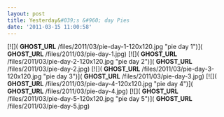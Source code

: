 ```yaml
---
layout: post
title: Yesterday&#039;s &#960; day Pies
date: '2011-03-15 11:00:58'
---
```


[![]( __GHOST_URL__ /files/2011/03/pie-day-1-120x120.jpg "pie day 1")]( __GHOST_URL__ /files/2011/03/pie-day-1.jpg) [![]( __GHOST_URL__ /files/2011/03/pie-day-2-120x120.jpg "pie day 2")]( __GHOST_URL__ /files/2011/03/pie-day-2.jpg) [![]( __GHOST_URL__ /files/2011/03/pie-day-3-120x120.jpg "pie day 3")]( __GHOST_URL__ /files/2011/03/pie-day-3.jpg) [![]( __GHOST_URL__ /files/2011/03/pie-day-4-120x120.jpg "pie day 4")]( __GHOST_URL__ /files/2011/03/pie-day-4.jpg) [![]( __GHOST_URL__ /files/2011/03/pie-day-5-120x120.jpg "pie day 5")]( __GHOST_URL__ /files/2011/03/pie-day-5.jpg)

<!--kg-card-end: markdown-->
